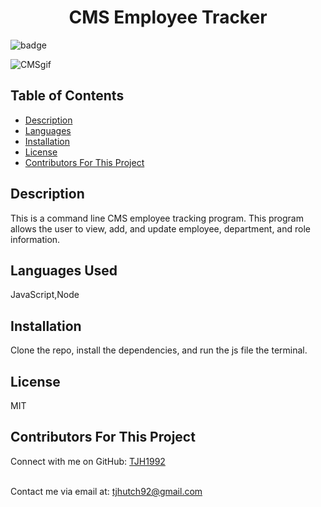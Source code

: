 
  <h1 align='center'>CMS Employee Tracker</h1>

  ![badge](https://img.shields.io/badge/license-MIT-brightgreen)<br/>

  ![CMSgif](../Assests/CMSgif.gif)

  ## Table of Contents
  - [Description](#projectDescription)
  - [Languages](#projectLanguages)
  - [Installation](#projectInstallation)
  - [License](#projectLicense)
  - [Contributors For This Project](#projectContributors)

  ## Description
  This is a command line CMS employee tracking program. This program allows the user to view, add, and update employee, department, and role information. 

  ## Languages Used
  JavaScript,Node

  ## Installation
  Clone the repo, install the dependencies, and run the js file the terminal.

  ## License
  MIT

  ## Contributors For This Project
  

  Connect with me on GitHub: [TJH1992](https://github.com/TJH1992)<br />
  <br />

  Contact me via email at: tjhutch92@gmail.com<br />
  <br />
